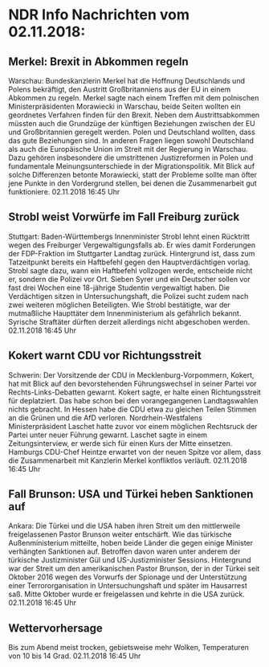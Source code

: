 # NDR Info Nachrichten vom 02.11.2018:


## Merkel: Brexit in Abkommen regeln
Warschau: Bundeskanzlerin Merkel hat die Hoffnung Deutschlands und Polens bekräftigt, den Austritt Großbritanniens aus der EU in einem Abkommen zu regeln. Merkel sagte nach einem Treffen mit dem polnischen Ministerpräsidenten Morawiecki in Warschau, beide Seiten wollten ein geordnetes Verfahren finden für den Brexit. Neben dem Austrittsabkommen müssten auch die Grundzüge der künftigen Beziehungen zwischen der EU und Großbritannien geregelt werden. Polen und Deutschland wollten, dass das gute Beziehungen sind. In anderen Fragen liegen sowohl Deutschland als auch die Europäische Union im Streit mit der Regierung in Warschau. Dazu gehören insbesondere die umstrittenen Justizreformen in Polen und fundamentale Meinungsunterschiede in der Migrationspolitik. Mit Blick auf solche Differenzen betonte Morawiecki, statt der Probleme sollte man öfter jene Punkte in den Vordergrund stellen, bei denen die Zusammenarbeit gut funktioniere. 02.11.2018 16:45 Uhr 

## Strobl weist Vorwürfe im Fall Freiburg zurück
Stuttgart:	Baden-Württembergs Innenminister Strobl lehnt einen Rücktritt wegen des Freiburger Vergewaltigungsfalls ab. Er wies damit Forderungen der FDP-Fraktion im Stuttgarter Landtag zurück. Hintergrund ist, dass zum Tatzeitpunkt bereits ein Haftbefehl gegen den Hauptverdächtigen vorlag. Strobl sagte dazu, wann ein Haftbefehl vollzogen werde, entscheide nicht er, sondern die Polizei vor Ort. Sieben Syrer und ein Deutscher sollen vor fast drei Wochen eine 18-jährige Studentin vergewaltigt haben. Die Verdächtigen sitzen in Untersuchungshaft, die Polizei sucht zudem nach zwei weiteren möglichen Beteiligten. Wie Strobl bestätigte, war der mutmaßliche Haupttäter dem Innenministerium als gefährlich bekannt. Syrische Straftäter dürften derzeit allerdings nicht abgeschoben werden. 02.11.2018 16:45 Uhr 

## Kokert warnt CDU vor Richtungsstreit
Schwerin: Der Vorsitzende der CDU in Mecklenburg-Vorpommern, Kokert, hat mit Blick auf den bevorstehenden Führungswechsel in seiner Partei vor Rechts-Links-Debatten gewarnt. Kokert sagte, er halte einen Richtungsstreit für deplatziert. Das habe schon bei den vorangegangenen Landtagswahlen nichts gebracht. In Hessen habe die CDU etwa zu gleichen Teilen Stimmen an die Grünen und die AfD verloren. Nordrhein-Westfalens Ministerpräsident Laschet hatte zuvor vor einem möglichen Rechtsruck der Partei unter neuer Führung gewarnt. Laschet sagte in einem Zeitungsinterview, er werde sich für einen Kurs der Mitte einsetzen. Hamburgs CDU-Chef Heintze erwartet von der neuen Spitze vor allem, dass die Zusammenarbeit mit Kanzlerin Merkel konfliktlos verläuft. 02.11.2018 16:45 Uhr 

## Fall Brunson: USA und Türkei heben Sanktionen auf
Ankara: Die Türkei und die USA haben ihren Streit um den mittlerweile freigelassenen Pastor Brunson weiter entschärft. Wie das türkische Außenministerium mitteilte, hoben beide Länder die gegen einige Minister verhängten Sanktionen auf. Betroffen davon waren unter anderem der türkische Justizminister Gül und US-Justizminister Sessions. Hintergrund war der Streit um den amerikanischen Pastor Brunson, der in der Türkei seit Oktober 2016 wegen des Vorwurfs der Spionage und der Unterstützung einer Terrororganisation in Untersuchungshaft und später im Hausarrest saß. Mitte Oktober wurde er freigelassen und kehrte in die USA zurück. 02.11.2018 16:45 Uhr 

## Wettervorhersage
Bis zum Abend meist trocken, gebietsweise mehr Wolken, Temperaturen von 10 bis 14 Grad. 02.11.2018 16:45 Uhr 
